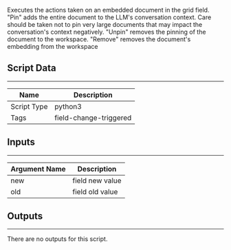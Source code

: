 Executes the actions taken on an embedded document in the grid field. "Pin" adds the entire document to the LLM's conversation context. Care should be taken not to pin  very large documents that may impact the conversation's context negatively. "Unpin" removes the pinning of the document to the workspace. "Remove" removes the document's embedding from the workspace

## Script Data

---

| **Name** | **Description** |
| --- | --- |
| Script Type | python3 |
| Tags | field-change-triggered |

## Inputs

---

| **Argument Name** | **Description** |
| --- | --- |
| new | field new value |
| old | field old value |

## Outputs

---
There are no outputs for this script.
